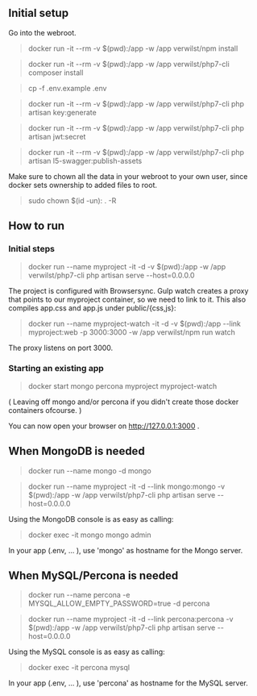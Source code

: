 ## Initial setup

Go into the webroot.

> docker run -it --rm -v $(pwd):/app -w /app verwilst/npm install

> docker run -it --rm -v $(pwd):/app -w /app verwilst/php7-cli composer install

> cp -f .env.example .env

> docker run -it --rm -v $(pwd):/app -w /app verwilst/php7-cli php artisan key:generate

> docker run -it --rm -v $(pwd):/app -w /app verwilst/php7-cli php artisan jwt:secret

> docker run -it --rm -v $(pwd):/app -w /app verwilst/php7-cli php artisan l5-swagger:publish-assets

Make sure to chown all the data in your webroot to your own user, since docker sets ownership to added files to root.

> sudo chown $(id -un): . -R

## How to run

### Initial steps

> docker run --name myproject -it -d -v $(pwd):/app -w /app verwilst/php7-cli php artisan serve --host=0.0.0.0


The project is configured with Browsersync. Gulp watch creates a proxy that points to our myproject container, so we need to link to it. 
This also compiles app.css and app.js under public/{css,js}:

> docker run --name myproject-watch -it -d -v $(pwd):/app --link myproject:web -p 3000:3000 -w /app verwilst/npm run watch

The proxy listens on port 3000.

### Starting an existing app

> docker start mongo percona myproject myproject-watch

( Leaving off mongo and/or percona if you didn't create those docker containers ofcourse. )

You can now open your browser on http://127.0.0.1:3000 .

## When MongoDB is needed

> docker run --name mongo -d mongo

> docker run --name myproject -it -d --link mongo:mongo -v $(pwd):/app -w /app verwilst/php7-cli php artisan serve --host=0.0.0.0

Using the MongoDB console is as easy as calling:

> docker exec -it mongo mongo admin

In your app (.env, ... ), use 'mongo' as hostname for the Mongo server.

## When MySQL/Percona is needed

> docker run --name percona -e MYSQL_ALLOW_EMPTY_PASSWORD=true -d percona

> docker run --name myproject -it -d --link percona:percona -v $(pwd):/app -w /app verwilst/php7-cli php artisan serve --host=0.0.0.0

Using the MySQL console is as easy as calling:

> docker exec -it percona mysql

In your app (.env, ... ), use 'percona' as hostname for the MySQL server.

